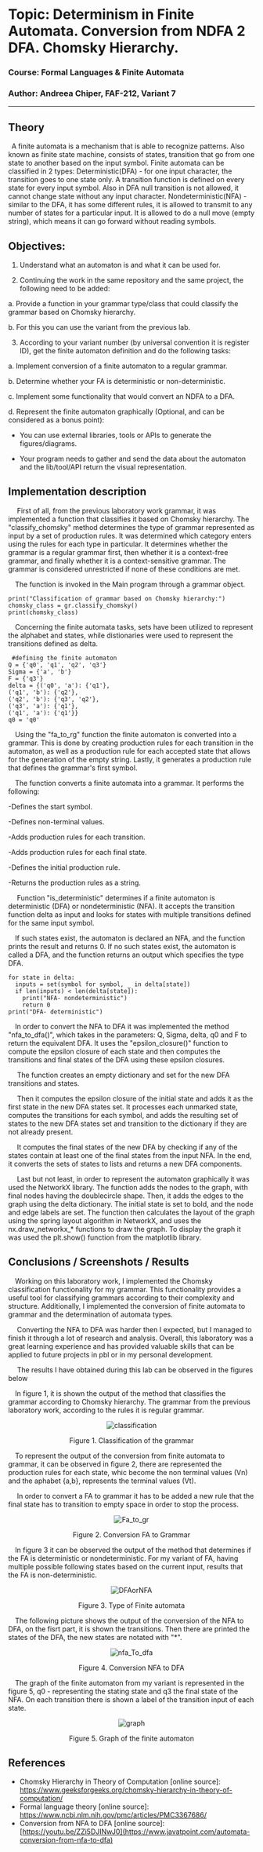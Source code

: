 # Topic: Determinism in Finite Automata. Conversion from NDFA 2 DFA. Chomsky Hierarchy.

### Course: Formal Languages & Finite Automata

### Author: Andreea Chiper, FAF-212, Variant 7

------------------------------------------------------------------------

## Theory

&ensp;A finite automata is a mechanism that is able to recognize patterns. Also known as finite state machine, consists of states, transition that go from one state to another based on the input symbol.
Finite automata can be classified in 2 types:
Deterministic(DFA) - for one input character, the transition goes to one state only. A transition function is defined on every state for every input symbol. Also in DFA null transition is not allowed, it cannot change state without any input character.
Nondeterministic(NFA) - similar to the DFA, it has some different rules, it is allowed to transmit to any number of states for a particular input. It is allowed to do a null move (empty string), which means it can go forward without reading symbols.


## Objectives:

1.  Understand what an automaton is and what it can be used for.

2.  Continuing the work in the same repository and the same project, the following need to be added: 

a. Provide a function in your grammar type/class that could classify the grammar based on Chomsky hierarchy.

b. For this you can use the variant from the previous lab.

3. According to your variant number (by universal convention it is register ID), get the finite automaton definition and do the following tasks:

a. Implement conversion of a finite automaton to a regular grammar.

b. Determine whether your FA is deterministic or non-deterministic.

c. Implement some functionality that would convert an NDFA to a DFA.

d. Represent the finite automaton graphically (Optional, and can be considered as a bonus point):

- You can use external libraries, tools or APIs to generate the figures/diagrams.

- Your program needs to gather and send the data about the automaton and the lib/tool/API return the visual representation.



## Implementation description
&ensp; &ensp;First of all, from the previous laboratory work grammar, it was implemented a function that classifies it based on Chomsky hierarchy. The "classify_chomsky" method determines the type of grammar represented as input by a set of production rules. It was determined which category enters using the rules for each type in particular. 
It determines whether the grammar is a regular grammar first, then whether it is a context-free grammar, and finally whether it is a context-sensitive grammar. The grammar is considered unrestricted if none of these conditions are met.

 &ensp;&ensp;The function is invoked in the Main program through a grammar object.
```
print("Classification of grammar based on Chomsky hierarchy:")
chomsky_class = gr.classify_chomsky()
print(chomsky_class)
```
  &ensp;&ensp;Concerning the finite automata tasks, sets have been utilized to represent the alphabet and states, while distionaries were used to represent the transitions defined as delta.

```
 #defining the finite automaton
Q = {'q0', 'q1', 'q2', 'q3'}
Sigma = {'a', 'b'}
F = {'q3'}
delta = {('q0', 'a'): {'q1'},
('q1', 'b'): {'q2'},
('q2', 'b'): {'q3', 'q2'},
('q3', 'a'): {'q1'},
('q1', 'a'): {'q1'}}
q0 = 'q0'
```
  &ensp;&ensp;Using the "fa_to_rg" function the finite automaton is converted into a grammar. This is done by creating production rules for each transition in the automaton, as well as a production rule for each accepted state that allows for the generation of the empty string. Lastly, it generates a production rule that defines the grammar's first symbol.
 
   &ensp;&ensp;The function converts a finite automata into a grammar. It performs the following:
 
-Defines the start symbol.

-Defines non-terminal values.

-Adds production rules for each transition.

-Adds production rules for each final state.

-Defines the initial production rule.

-Returns the production rules as a string.

 &ensp;&ensp; Function "is_deterministic" determines if a finite automaton is deterministic (DFA) or nondeterministic (NFA). It accepts the transition function delta as input and looks for states with multiple transitions defined for the same input symbol. 

  &ensp;&ensp;If such states exist, the automaton is declared an NFA, and the function prints the result and returns 0. If no such states exist, the automaton is called a DFA, and the function returns an output which specifies the type DFA.

```
for state in delta:
  inputs = set(symbol for symbol, _ in delta[state])
  if len(inputs) < len(delta[state]):
    print("NFA- nondeterministic")
    return 0
print("DFA- deterministic")
```

  &ensp;&ensp;In order to convert the NFA to DFA it was implemented the method "nfa_to_dfa()", which takes in the parameters: Q, Sigma, delta, q0 and F to return the equivalent DFA. It uses the "epsilon_closure()" function to compute the epsilon closure of each state and then computes the transitions and final states of the DFA using these epsilon closures.

 &ensp;&ensp; The function creates an empty dictionary and set for the new DFA transitions and states. 

 &ensp;&ensp; Then it computes the epsilon closure of the initial state and adds it as the first state in the new DFA states set. It processes each unmarked state, computes the transitions for each symbol, and adds the resulting set of states to the new DFA states set and transition to the dictionary if they are not already present. 

 &ensp;&ensp; It computes the final states of the new DFA by checking if any of the states contain at least one of the final states from the input NFA. In the end, it converts the sets of states to lists and returns a new DFA components.

 &ensp;&ensp; Last but not least, in order to represent the automaton graphically it was used the NetworkX library.
The function adds the nodes to the graph, with final nodes having the doublecircle shape. Then, it adds the edges to the graph using the delta dictionary. The initial state is set to bold, and the node and edge labels are set. The function then calculates the layout of the graph using the spring layout algorithm in NetworkX, and uses the nx.draw_networkx_* functions to draw the graph. To display the graph it was used the plt.show() function from the matplotlib library.

## Conclusions / Screenshots / Results
  &ensp;&ensp;Working on this laboratory work, I implemented the Chomsky classification functionality for my grammar. This functionality provides a useful tool for classifying grammars according to their complexity and structure. Additionally, I implemented the conversion of finite automata to grammar and the determination of automata types. 

 &ensp;&ensp; Converting the NFA to DFA was harder then I expected, but I managed to finish it through a lot of research and analysis.  Overall, this laboratory was a great learning experience and has provided valuable skills that can be applied to future projects in pbl or in my personal development.

 &ensp;&ensp; The results I have obtained during this lab can be observed in the figures below

  &ensp;&ensp;In figure 1, it is shown the output of the method that classifies the grammar according to Chomsky hierarchy. The grammar from the previous laboratory work, according to the rules it is regular grammar.
<div align="center">
  
![classification](https://user-images.githubusercontent.com/84787381/223276285-fa793134-9d97-4058-a570-29d532309aed.png)

Figure 1. Classification of the grammar</div>

  &ensp;&ensp;To represent the output of the conversion from finite automata to grammar, it can be observed in figure 2, there are represented the production rules for each state, whic become the non terminal values (Vn) and the aphabet {a,b}, represents the terminal values (Vt).

 &ensp;&ensp; In order to convert a FA to grammar it has to be added a new rule that the final state has to transition to empty space in order to stop the process.
<div align="center">

![Fa_to_gr](https://user-images.githubusercontent.com/84787381/223276541-fe77d417-c1b7-4588-9dad-63543db4095c.png)

Figure 2. Conversion FA to Grammar</div>

  &ensp;&ensp;In figure 3 it can be observed the output of the method that determines if the FA is deterministic or nondeterministic. For my variant of FA, having multiple possible following states based on the current input, results that the FA is non-deterministic.
  
<div align="center">
  
![DFAorNFA](https://user-images.githubusercontent.com/84787381/223276609-ea8328f0-602e-47c5-be2d-f4c516e8f668.png)

Figure 3. Type of Finite automata</div>

  &ensp;&ensp;The following picture shows the output of the conversion of the NFA to DFA, on the fisrt part, it is shown the transitions. Then there are printed the states of the DFA, the new states are notated with "*". 
  <div align="center">
    
![nfa_To_dfa](https://user-images.githubusercontent.com/84787381/223276651-00b1197b-a9ac-4035-9a7b-b9cce8a958b0.png)

Figure 4. Conversion NFA to DFA</div>

  &ensp;&ensp;The graph of the finite automaton from my variant is represented in the figure 5, q0 - representing the stating state and q3 the final state of the NFA. On each transition there is shown a label of the transition input of each state.
 <div align="center">
  
![graph](https://user-images.githubusercontent.com/84787381/223277700-208757fd-2a3d-4055-9f2a-f3d0d0d2da59.png)

Figure 5. Graph of the finite automaton</div>


## References
-   Chomsky Hierarchy in Theory of Computation [online source]: https://www.geeksforgeeks.org/chomsky-hierarchy-in-theory-of-computation/
-   Formal language theory [online source]: https://www.ncbi.nlm.nih.gov/pmc/articles/PMC3367686/
-   Conversion from NFA to DFA [online source]: [https://youtu.be/ZZi5DJINwJ0](https://www.javatpoint.com/automata-conversion-from-nfa-to-dfa)

